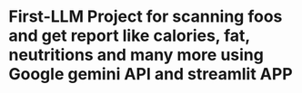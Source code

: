 # First-LLM Project for scanning foos and get report like calories, fat, neutritions and many more using Google gemini API and streamlit APP
